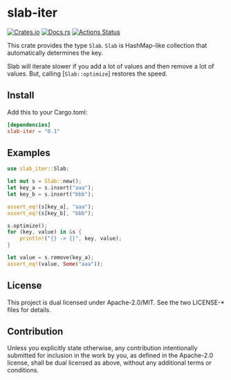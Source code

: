 # slab-iter

[![Crates.io](https://img.shields.io/crates/v/slab-iter.svg)](https://crates.io/crates/slab-iter)
[![Docs.rs](https://docs.rs/slab-iter/badge.svg)](https://docs.rs/crate/slab-iter)
[![Actions Status](https://github.com/frozenlib/slab-iter/workflows/build/badge.svg)](https://github.com/frozenlib/slab-iter/actions)

This crate provides the type `Slab`.
`Slab` is HashMap-like collection that automatically determines the key.

Slab will iterate slower if you add a lot of values and then remove a lot of values.
But, calling [`Slab::optimize`] restores the speed.

## Install

Add this to your Cargo.toml:

```toml
[dependencies]
slab-iter = "0.1"
```

## Examples

```rust
use slab_iter::Slab;

let mut s = Slab::new();
let key_a = s.insert("aaa");
let key_b = s.insert("bbb");

assert_eq!(s[key_a], "aaa");
assert_eq!(s[key_b], "bbb");

s.optimize();
for (key, value) in &s {
    println!("{} -> {}", key, value);
}

let value = s.remove(key_a);
assert_eq!(value, Some("aaa"));
```

## License

This project is dual licensed under Apache-2.0/MIT. See the two LICENSE-\* files for details.

## Contribution

Unless you explicitly state otherwise, any contribution intentionally submitted for inclusion in the work by you, as defined in the Apache-2.0 license, shall be dual licensed as above, without any additional terms or conditions.
